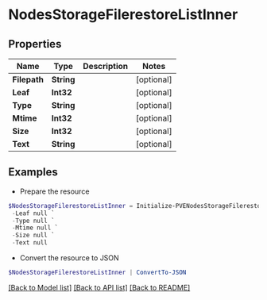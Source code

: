 # NodesStorageFilerestoreListInner
## Properties

Name | Type | Description | Notes
------------ | ------------- | ------------- | -------------
**Filepath** | **String** |  | [optional] 
**Leaf** | **Int32** |  | [optional] 
**Type** | **String** |  | [optional] 
**Mtime** | **Int32** |  | [optional] 
**Size** | **Int32** |  | [optional] 
**Text** | **String** |  | [optional] 

## Examples

- Prepare the resource
```powershell
$NodesStorageFilerestoreListInner = Initialize-PVENodesStorageFilerestoreListInner  -Filepath null `
 -Leaf null `
 -Type null `
 -Mtime null `
 -Size null `
 -Text null
```

- Convert the resource to JSON
```powershell
$NodesStorageFilerestoreListInner | ConvertTo-JSON
```

[[Back to Model list]](../README.md#documentation-for-models) [[Back to API list]](../README.md#documentation-for-api-endpoints) [[Back to README]](../README.md)


